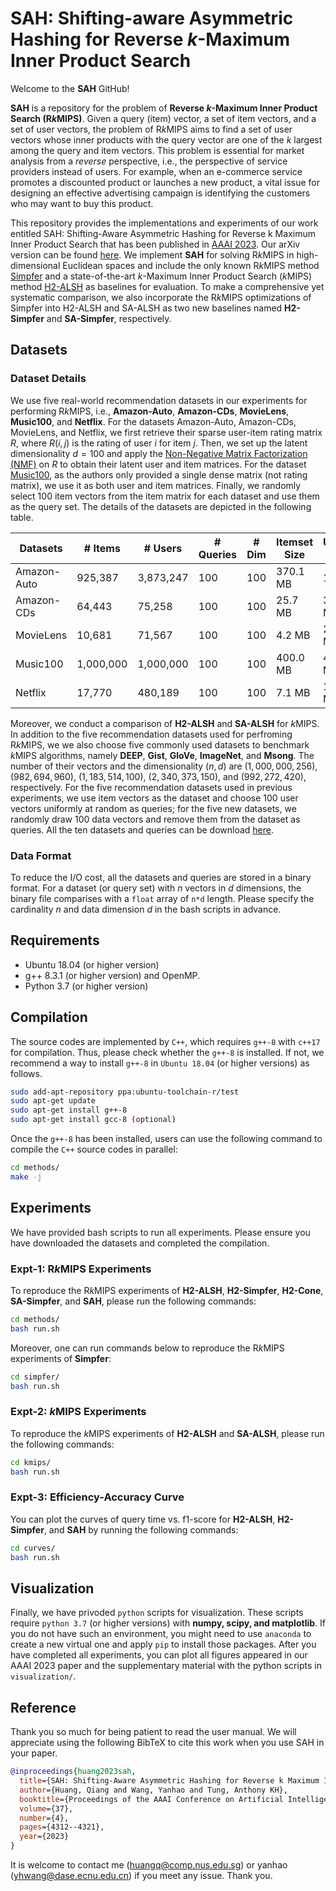 # SAH: Shifting-aware Asymmetric Hashing for Reverse *k*-Maximum Inner Product Search

Welcome to the **SAH** GitHub!

**SAH** is a repository for the problem of **Reverse *k*-Maximum Inner Product Search (R*k*MIPS)**. Given a query (item) vector, a set of item vectors, and a set of user vectors, the problem of R*k*MIPS aims to find a set of user vectors whose inner products with the query vector are one of the *k* largest among the query and item vectors. This problem is essential for market analysis from a *reverse* perspective, i.e., the perspective of service providers instead of users. For example, when an e-commerce service promotes a discounted product or launches a new product, a vital issue for designing an effective advertising campaign is identifying the customers who may want to buy this product.

This repository provides the implementations and experiments of our work entitled SAH: Shifting-Aware Asymmetric Hashing for Reverse k Maximum Inner Product Search that has been published in [AAAI 2023](https://ojs.aaai.org/index.php/AAAI/article/view/25550). Our arXiv version can be found [here](https://arxiv.org/abs/2211.12751). We implement **SAH** for solving R*k*MIPS in high-dimensional Euclidean spaces and include the only known R*k*MIPS method [Simpfer](https://github.com/amgt-d1/Simpfer) and a state-of-the-art *k*-Maximum Inner Product Search (*k*MIPS) method [H2-ALSH](https://github.com/HuangQiang/H2_ALSH) as baselines for evaluation. To make a comprehensive yet systematic comparison, we also incorporate the R*k*MIPS optimizations of Simpfer into H2-ALSH and SA-ALSH as two new baselines named **H2-Simpfer** and **SA-Simpfer**, respectively.

## Datasets

### Dataset Details

We use five real-world recommendation datasets in our experiments for performing R*k*MIPS, i.e., **Amazon-Auto**, **Amazon-CDs**, **MovieLens**, **Music100**, and **Netflix**. For the datasets Amazon-Auto, Amazon-CDs, MovieLens, and Netflix, we first retrieve their sparse user-item rating matrix $R$, where $R(i,j)$ is the rating of user $i$ for item $j$. Then, we set up the latent dimensionality $d=100$ and apply the [Non-Negative Matrix Factorization (NMF)](https://pytorch-nmf.readthedocs.io/en/stable/) on $R$ to obtain their latent user and item matrices. For the dataset [Music100](https://github.com/stanis-morozov/ip-nsw), as the authors only provided a single dense matrix (not rating matrix), we use it as both user and item matrices. Finally, we randomly select 100 item vectors from the item matrix for each dataset and use them as the query set. The details of the datasets are depicted in the following table.

| Datasets    | # Items     | # Users   | # Queries | # Dim | Itemset Size | Userset Size |
| ----------- | ----------- | --------- | --------- | ----- | ------------ | ------------ |
| Amazon-Auto | 925,387     | 3,873,247 | 100       | 100   | 370.1 MB     | 1.5 GB       |
| Amazon-CDs  | 64,443      | 75,258    | 100       | 100   | 25.7 MB      | 30.1 MB      |
| MovieLens   | 10,681      | 71,567    | 100       | 100   | 4.2 MB       | 27.9 MB      |
| Music100    | 1,000,000   | 1,000,000 | 100       | 100   | 400.0 MB     | 400.0 MB     |
| Netflix     | 17,770      | 480,189   | 100       | 100   | 7.1 MB       | 192.1 MB     |

Moreover, we conduct a comparison of **H2-ALSH** and **SA-ALSH** for *k*MIPS. In addition to the five recommendation datasets used for perfroming R*k*MIPS, we we also choose five commonly used datasets to benchmark *k*MIPS algorithms, namely **DEEP**, **Gist**, **GloVe**, **ImageNet**, and **Msong**. The number of their vectors and the dimensionality $(n, d)$ are $(1,000,000, 256)$, $(982,694, 960)$, $(1,183,514, 100)$, $(2,340,373, 150)$, and $(992,272, 420)$, respectively. For the five recommendation datasets used in previous experiments, we use item vectors as the dataset and choose 100 user vectors uniformly at random as queries; for the five new datasets, we randomly draw 100 data vectors and remove them from the dataset as queries. All the ten datasets and queries can be download [here](https://drive.google.com/drive/folders/16tlJl4IE0Tcd4Dz9PXkhLt14MFhG67Zx?usp=sharing).

### Data Format

To reduce the I/O cost, all the datasets and queries are stored in a binary format. For a dataset (or query set) with *n* vectors in *d* dimensions, the binary file comparises with a `float` array of `n*d` length. Please specify the cardinality *n* and data dimension *d* in the bash scripts in advance.

## Requirements

- Ubuntu 18.04 (or higher version)
- g++ 8.3.1 (or higher version) and OpenMP.
- Python 3.7 (or higher version)

## Compilation

The source codes are implemented by `C++`, which requires `g++-8` with `c++17` for compilation. Thus, please check whether the `g++-8` is installed. If not, we recommend a way to install `g++-8` in `Ubuntu 18.04` (or higher versions) as follows.

```bash
sudo add-apt-repository ppa:ubuntu-toolchain-r/test
sudo apt-get update
sudo apt-get install g++-8
sudo apt-get install gcc-8 (optional)
```

Once the `g++-8` has been installed, users can use the following command to compile the `C++` source codes in parallel:

```bash
cd methods/
make -j
```

## Experiments

We have provided bash scripts to run all experiments. Please ensure you have downloaded the datasets and completed the compilation.

### Expt-1: R*k*MIPS Experiments

To reproduce the R*k*MIPS experiments of **H2-ALSH**, **H2-Simpfer**, **H2-Cone**, **SA-Simpfer**, and **SAH**, please run the following commands:

```bash
cd methods/
bash run.sh
```

Moreover, one can run commands below to reproduce the R*k*MIPS experiments of **Simpfer**:

```bash
cd simpfer/
bash run.sh
```

### Expt-2: *k*MIPS Experiments

To reproduce the *k*MIPS experiments of **H2-ALSH** and **SA-ALSH**, please run the following commands:

```bash
cd kmips/
bash run.sh
```

### Expt-3: Efficiency-Accuracy Curve

You can plot the curves of query time vs. f1-score for **H2-ALSH**, **H2-Simpfer**, and **SAH** by running the following commands:

```bash
cd curves/
bash run.sh
```

## Visualization

Finally, we have privoded `python` scripts for visualization. These scripts require `python 3.7` (or higher versions) with **numpy, scipy, and matplotlib**. If you do not have such an environment, you might need to use `anaconda` to create a new virtual one and apply `pip` to install those packages. After you have completed all experiments, you can plot all figures appeared in our AAAI 2023 paper and the supplementary material with the python scripts in `visualization/`.

## Reference

Thank you so much for being patient to read the user manual. We will appreciate using the following BibTeX to cite this work when you use SAH in your paper.

```bibtex
@inproceedings{huang2023sah,
  title={SAH: Shifting-Aware Asymmetric Hashing for Reverse k Maximum Inner Product Search},
  author={Huang, Qiang and Wang, Yanhao and Tung, Anthony KH},
  booktitle={Proceedings of the AAAI Conference on Artificial Intelligence},
  volume={37},
  number={4},
  pages={4312--4321},
  year={2023}
}
```

It is welcome to contact me (<huangq@comp.nus.edu.sg>) or yanhao (<yhwang@dase.ecnu.edu.cn>) if you meet any issue. Thank you.
